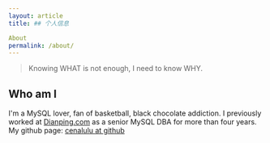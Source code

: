 ```yaml
---
layout: article
title: ## 个人信息

About
permalink: /about/
---
```


> Knowing WHAT is not enough, I need to know WHY.


## Who am I

I'm a MySQL lover, fan of basketball, black chocolate addiction.
I previously worked at [Dianping.com](http://www.dianping.com) as a senior MySQL DBA for more than four years. 
My github page: [cenalulu at github](https://github.com/cenalulu)
